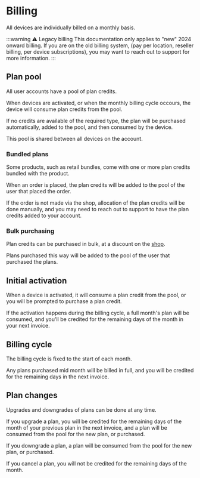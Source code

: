 # Billing

All devices are individually billed on a monthly basis.

:::warning ⚠️ Legacy billing
This documentation only applies to "new" 2024 onward billing.
If you are on the old billing system, (pay per location, reseller billing, per device subscriptions), you may want to reach out to support for more information.
:::

## Plan pool

All user accounts have a pool of plan credits.

When devices are activated, or when the monthly billing cycle occours, the device will consume plan credits from the pool.

If no credits are available of the required type, the plan will be purchased automatically, added to the pool, and then consumed by the device.

This pool is shared between all devices on the account.

### Bundled plans

Some products, such as retail bundles, come with one or more plan credits bundled with the product.

When an order is placed, the plan credits will be added to the pool of the user that placed the order.

If the order is not made via the shop, allocation of the plan credits will be done manually, and you may need to reach out to support to have the plan credits added to your account.

### Bulk purchasing

Plan credits can be purchased in bulk, at a discount on the [shop](https://lightbug.io/shop/).

Plans purchased this way will be added to the pool of the user that purchased the plans.

## Initial activation

When a device is activated, it will consume a plan credit from the pool, or you will be prompted to purchase a plan credit.

If the activation happens during the billing cycle, a full month's plan will be consumed, and you'll be credited for the remaining days of the month in your next invoice.

## Billing cycle

The billing cycle is fixed to the start of each month.

Any plans purchased mid month will be billed in full, and you will be credited for the remaining days in the next invoice.

## Plan changes

Upgrades and downgrades of plans can be done at any time.

If you upgrade a plan, you will be credited for the remaining days of the month of your previous plan in the next invoice, and a plan will be consumed from the pool for the new plan, or purchased.

If you downgrade a plan, a plan will be consumed from the pool for the new plan, or purchased.

If you cancel a plan, you will not be credited for the remaining days of the month.
